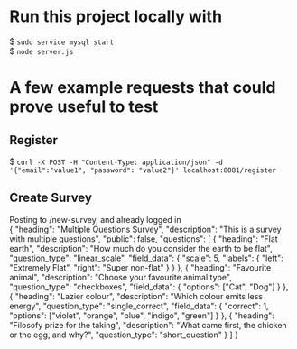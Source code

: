 # Run this project locally with
$ `sudo service mysql start`  
$ `node server.js`  


# A few example requests that could prove useful to test  
## Register  
$ `curl -X POST -H "Content-Type: application/json" -d '{"email":"value1", "password": "value2"}' localhost:8081/register`  

## Create Survey  
Posting to /new-survey, and already logged in  
{
    "heading": "Multiple Questions Survey",
    "description": "This is a survey with multiple questions",
    "public": false,
    "questions": [
        {
            "heading": "Flat earth",
            "description": "How much do you consider the earth to be flat",
            "question_type": "linear_scale",
            "field_data": {
                "scale": 5,
                "labels": {
                    "left": "Extremely Flat",
                    "right": "Super non-flat"
                }
            }
        },
        {
            "heading": "Favourite animal",
            "description": "Choose your favourite animal type",
            "question_type": "checkboxes",
            "field_data": {
                "options": ["Cat", "Dog"]
            }
        },
        {
            "heading": "Lazier colour",
            "description": "Which colour emits less energy",
            "question_type": "single_correct",
            "field_data": {
                "correct": 1,
                "options": ["violet", "orange", "blue", "indigo", "green"]
            }
        },
        {
            "heading": "Filosofy prize for the taking",
            "description": "What came first, the chicken or the egg, and why?",
            "question_type": "short_question"
        }
    ]
}
